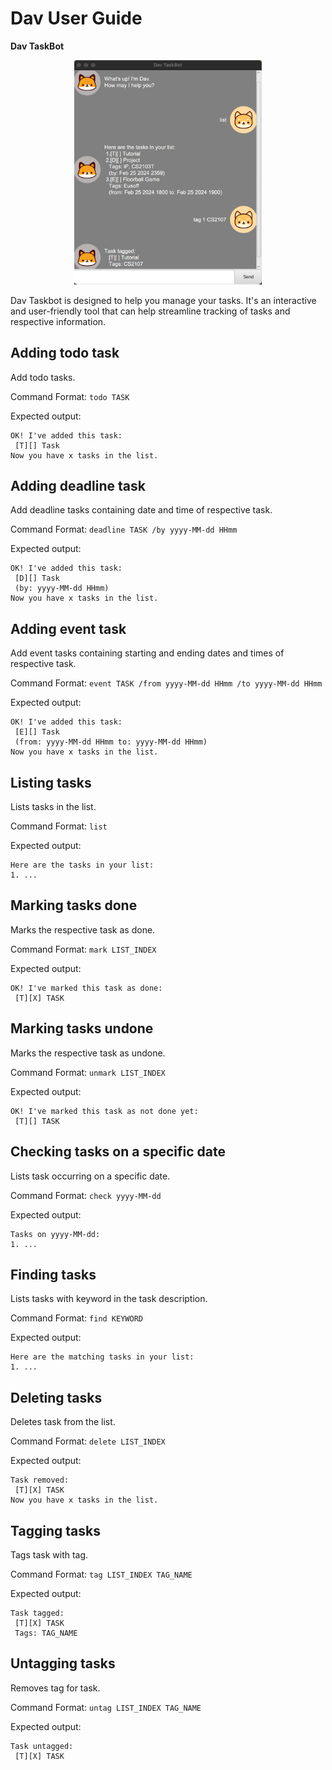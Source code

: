 # Dav User Guide

**Dav TaskBot**

<div style="text-align: center;">
    <img alt="Dav TaskBot Interface" src="Ui.png" width="300" />
</div>

Dav Taskbot is designed to help you manage your tasks. 
It's an interactive and user-friendly tool that can help 
streamline tracking of tasks and respective information.

## Adding todo task

Add todo tasks.

Command Format: `todo TASK`

Expected output:

```
OK! I've added this task:
 [T][] Task
Now you have x tasks in the list.
```
## Adding deadline task

Add deadline tasks containing date and time of respective task.

Command Format: `deadline TASK /by yyyy-MM-dd HHmm`

Expected output:

```
OK! I've added this task:
 [D][] Task
 (by: yyyy-MM-dd HHmm)
Now you have x tasks in the list.
```
## Adding event task

Add event tasks containing starting and ending dates and times of respective task.

Command Format: `event TASK /from yyyy-MM-dd HHmm /to yyyy-MM-dd HHmm`

Expected output:

```
OK! I've added this task:
 [E][] Task
 (from: yyyy-MM-dd HHmm to: yyyy-MM-dd HHmm)
Now you have x tasks in the list.
```
## Listing tasks
Lists tasks in the list. 

Command Format: `list`

Expected output:

```
Here are the tasks in your list:
1. ...
```
## Marking tasks done
Marks the respective task as done.

Command Format: `mark LIST_INDEX`

Expected output:

```
OK! I've marked this task as done:
 [T][X] TASK
```
## Marking tasks undone
Marks the respective task as undone.

Command Format: `unmark LIST_INDEX`

Expected output:

```
OK! I've marked this task as not done yet:
 [T][] TASK
```
## Checking tasks on a specific date
Lists task occurring on a specific date.

Command Format: `check yyyy-MM-dd`

Expected output:

```
Tasks on yyyy-MM-dd:
1. ...
```
## Finding tasks 
Lists tasks with keyword in the task description.

Command Format: `find KEYWORD`

Expected output:

```
Here are the matching tasks in your list:
1. ...
```

## Deleting tasks
Deletes task from the list.

Command Format: `delete LIST_INDEX`

Expected output:

```
Task removed:
 [T][X] TASK
Now you have x tasks in the list.
```
## Tagging tasks 
Tags task with tag.

Command Format: `tag LIST_INDEX TAG_NAME`

Expected output:

```
Task tagged:
 [T][X] TASK
 Tags: TAG_NAME
```
## Untagging tasks
Removes tag for task.

Command Format: `untag LIST_INDEX TAG_NAME`

Expected output:

```
Task untagged:
 [T][X] TASK
```